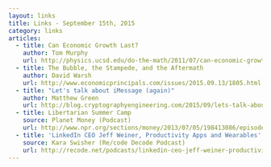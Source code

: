 ```yaml
---
layout: links
title: Links - September 15th, 2015
category: links
articles:
  - title: Can Economic Growth Last?
    author: Tom Murphy
    url: http://physics.ucsd.edu/do-the-math/2011/07/can-economic-growth-last/
  - title: The Bubble, the Stampede, and the Aftermath 
    author: David Warsh
    url: http://www.economicprincipals.com/issues/2015.09.13/1805.html
  - title: "Let's talk about iMessage (again)"
    author: Matthew Green
    url: http://blog.cryptographyengineering.com/2015/09/lets-talk-about-imessage-again.html
  - title: Libertarian Summer Camp 
    source: Planet Money (Podcast)
    url: http://www.npr.org/sections/money/2013/07/05/198413086/episode-286-libertarian-summer-camp
  - title: 'LinkedIn CEO Jeff Weiner, Productivity Apps and Wearables'
    source: Kara Swisher (Re/code Decode Podcast)
    url: http://recode.net/podcasts/linkedin-ceo-jeff-weiner-productivity-apps-and-wearables-2/
---
```


